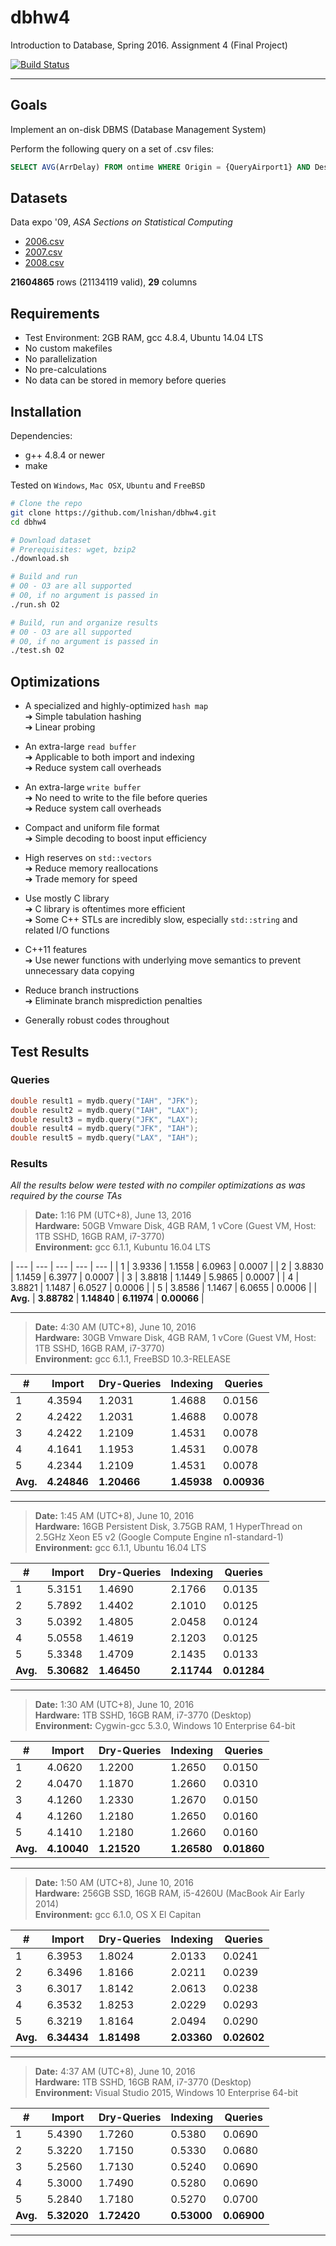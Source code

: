 # dbhw4

Introduction to Database, Spring 2016. Assignment 4 (Final Project)

[![Build Status](https://travis-ci.com/lnishan/dbhw4.svg?token=zyWYRz96q11zafMJcoGG&branch=master)](https://travis-ci.com/lnishan/dbhw4)

---


## Goals

Implement an on-disk DBMS (Database Management System)

Perform the following query on a set of .csv files:

```sql
SELECT AVG(ArrDelay) FROM ontime WHERE Origin = {QueryAirport1} AND Dest = {QueryAirport2};
```


## Datasets

Data expo '09, *ASA Sections on Statistical Computing* 

* [2006.csv](http://stat-computing.org/dataexpo/2009/2006.csv.bz2)  
* [2007.csv](http://stat-computing.org/dataexpo/2009/2007.csv.bz2)  
* [2008.csv](http://stat-computing.org/dataexpo/2009/2008.csv.bz2)

**21604865** rows (21134119 valid), **29** columns


## Requirements

* Test Environment: 2GB RAM, gcc 4.8.4, Ubuntu 14.04 LTS
* No custom makefiles
* No parallelization
* No pre-calculations
* No data can be stored in memory before queries


## Installation

Dependencies: 

* g++ 4.8.4 or newer  
* make

Tested on `Windows`, `Mac OSX`, `Ubuntu` and `FreeBSD`

```bash
# Clone the repo
git clone https://github.com/lnishan/dbhw4.git
cd dbhw4

# Download dataset
# Prerequisites: wget, bzip2
./download.sh

# Build and run
# O0 - O3 are all supported
# O0, if no argument is passed in
./run.sh O2

# Build, run and organize results
# O0 - O3 are all supported
# O0, if no argument is passed in
./test.sh O2
```


## Optimizations

* A specialized and highly-optimized `hash map`  
➔ Simple tabulation hashing  
➔ Linear probing  

* An extra-large `read buffer`  
➔ Applicable to both import and indexing  
➔ Reduce system call overheads

* An extra-large `write buffer`  
➔ No need to write to the file before queries  
➔ Reduce system call overheads

* Compact and uniform file format  
➔ Simple decoding to boost input efficiency  

* High reserves on `std::vectors`  
➔ Reduce memory reallocations  
➔ Trade memory for speed  

* Use mostly C library  
➔ C library is oftentimes more efficient  
➔ Some C++ STLs are incredibly slow, especially `std::string` and related I/O functions

* C++11 features  
➔ Use newer functions with underlying move semantics to prevent unnecessary data copying  

* Reduce branch instructions  
➔ Eliminate branch misprediction penalties  

* Generally robust codes throughout


## Test Results


### Queries

```cpp
double result1 = mydb.query("IAH", "JFK");
double result2 = mydb.query("IAH", "LAX");
double result3 = mydb.query("JFK", "LAX");
double result4 = mydb.query("JFK", "IAH");
double result5 = mydb.query("LAX", "IAH");
```

### Results

*All the results below were tested with no compiler optimizations as was required by the course TAs*

> **Date:** 1:16 PM (UTC+8), June 13, 2016  
> **Hardware:** 50GB Vmware Disk, 4GB RAM, 1 vCore (Guest VM, Host: 1TB SSHD, 16GB RAM, i7-3770)  
> **Environment:** gcc 6.1.1, Kubuntu 16.04 LTS

| --- | --- | --- | --- | --- |
| 1 | 3.9336 | 1.1558 | 6.0963 | 0.0007 |
| 2 | 3.8830 | 1.1459 | 6.3977 | 0.0007 |
| 3 | 3.8818 | 1.1449 | 5.9865 | 0.0007 |
| 4 | 3.8821 | 1.1487 | 6.0527 | 0.0006 |
| 5 | 3.8586 | 1.1467 | 6.0655 | 0.0006 |
| **Avg.** | **3.88782** | **1.14840** | **6.11974** | **0.00066** |

---

> **Date:** 4:30 AM (UTC+8), June 10, 2016  
> **Hardware:** 30GB Vmware Disk, 4GB RAM, 1 vCore (Guest VM, Host: 1TB SSHD, 16GB RAM, i7-3770)  
> **Environment:** gcc 6.1.1, FreeBSD 10.3-RELEASE

| # | Import | Dry-Queries | Indexing | Queries |
| --- | --- | --- | --- | --- |
| 1 | 4.3594 | 1.2031 | 1.4688 | 0.0156 |
| 2 | 4.2422 | 1.2031 | 1.4688 | 0.0078 |
| 3 | 4.2422 | 1.2109 | 1.4531 | 0.0078 |
| 4 | 4.1641 | 1.1953 | 1.4531 | 0.0078 |
| 5 | 4.2344 | 1.2109 | 1.4531 | 0.0078 |
| **Avg.** | **4.24846** | **1.20466** | **1.45938** | **0.00936** |

---

> **Date:** 1:45 AM (UTC+8), June 10, 2016  
> **Hardware:** 16GB Persistent Disk, 3.75GB RAM, 1 HyperThread on 2.5GHz Xeon E5 v2 (Google Compute Engine n1-standard-1)  
> **Environment:** gcc 6.1.1, Ubuntu 16.04 LTS

| # | Import | Dry-Queries | Indexing | Queries |
| --- | --- | --- | --- | --- |
| 1 | 5.3151 | 1.4690 | 2.1766 | 0.0135 |
| 2 | 5.7892 | 1.4402 | 2.1010 | 0.0125 |
| 3 | 5.0392 | 1.4805 | 2.0458 | 0.0124 |
| 4 | 5.0558 | 1.4619 | 2.1203 | 0.0125 |
| 5 | 5.3348 | 1.4709 | 2.1435 | 0.0133 |
| **Avg.** | **5.30682** | **1.46450** | **2.11744** | **0.01284** |

---

> **Date:** 1:30 AM (UTC+8), June 10, 2016  
> **Hardware:** 1TB SSHD, 16GB RAM, i7-3770 (Desktop)  
> **Environment:** Cygwin-gcc 5.3.0, Windows 10 Enterprise 64-bit

| # | Import | Dry-Queries | Indexing | Queries |
| --- | --- | --- | --- | --- |
| 1 | 4.0620 | 1.2200 | 1.2650 | 0.0150 |
| 2 | 4.0470 | 1.1870 | 1.2660 | 0.0310 |
| 3 | 4.1260 | 1.2330 | 1.2670 | 0.0150 |
| 4 | 4.1260 | 1.2180 | 1.2650 | 0.0160 |
| 5 | 4.1410 | 1.2180 | 1.2660 | 0.0160 |
| **Avg.** | **4.10040** | **1.21520** | **1.26580** | **0.01860** |

---

> **Date:** 1:50 AM (UTC+8), June 10, 2016  
> **Hardware:** 256GB SSD, 16GB RAM, i5-4260U (MacBook Air Early 2014)  
> **Environment:** gcc 6.1.0, OS X El Capitan

| # | Import | Dry-Queries | Indexing | Queries |
| --- | --- | --- | --- | --- |
| 1 | 6.3953 | 1.8024 | 2.0133 | 0.0241 |
| 2 | 6.3496 | 1.8166 | 2.0211 | 0.0239 |
| 3 | 6.3017 | 1.8142 | 2.0613 | 0.0238 |
| 4 | 6.3532 | 1.8253 | 2.0229 | 0.0293 |
| 5 | 6.3219 | 1.8164 | 2.0494 | 0.0290 |
| **Avg.** | **6.34434** | **1.81498** | **2.03360** | **0.02602** |

---

> **Date:** 4:37 AM (UTC+8), June 10, 2016  
> **Hardware:** 1TB SSHD, 16GB RAM, i7-3770 (Desktop)  
> **Environment:** Visual Studio 2015, Windows 10 Enterprise 64-bit

| # | Import | Dry-Queries | Indexing | Queries |
| --- | --- | --- | --- | --- |
| 1 | 5.4390 | 1.7260 | 0.5380 | 0.0690 |
| 2 | 5.3220 | 1.7150 | 0.5330 | 0.0680 |
| 3 | 5.2560 | 1.7130 | 0.5240 | 0.0690 |
| 4 | 5.3000 | 1.7490 | 0.5280 | 0.0690 |
| 5 | 5.2840 | 1.7180 | 0.5270 | 0.0700 |
| **Avg.** | **5.32020** | **1.72420** | **0.53000** | **0.06900** |

---
